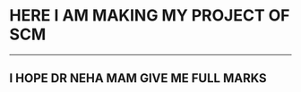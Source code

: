 <h1> HERE I AM MAKING MY PROJECT OF SCM </h1>
<hr>
<h2> I HOPE DR NEHA MAM GIVE ME FULL MARKS </h2>

